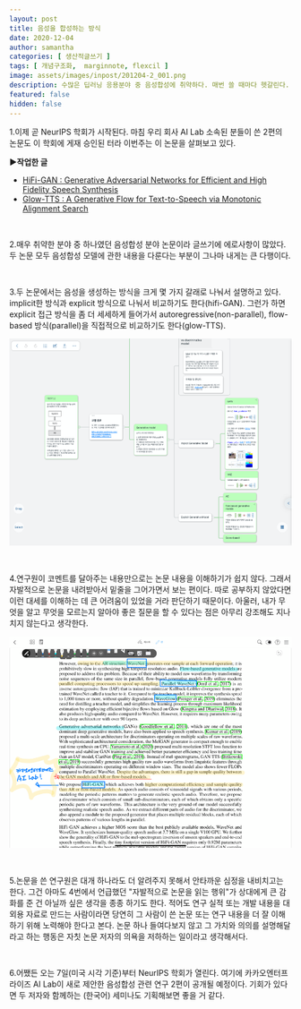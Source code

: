 ```yaml
---
layout: post
title: 음성을 합성하는 방식
date: 2020-12-04
author: samantha
categories: [ 생산적글쓰기 ]
tags: [ 개념구조화,  marginnote, flexcil ]
image: assets/images/inpost/201204-2_001.png
description: 수많은 딥러닝 응용분야 중 음성합성에 취약하다. 매번 쓸 때마다 헷갈린다. 그래서 flexcil로 읽은 논문에서 개념적 내용은 margninnote로 따로 정리한다.
featured: false
hidden: false
---
```


1.이제 곧 NeurIPS 학회가 시작된다. 마침 우리 회사 AI Lab 소속된 분들이 쓴 2편의 논문도 이 학회에 게재 승인된 터라 이번주는 이 논문을 살펴보고 있다.

**▶︎작업한 글**

- [HiFi-GAN : Generative Adversarial Networks for Efficient and High Fidelity Speech Synthesis](https://tech.kakaoenterprise.com/96)
- [Glow-TTS : A Generative Flow for Text-to-Speech via Monotonic Alignment Search](https://tech.kakaoenterprise.com/94)

<br/>

2.매우 취약한 분야 중 하나였던 음성합성 분야 논문이라 글쓰기에 에로사항이 많았다. 두 논문 모두 음성합성 모델에 관한 내용을 다룬다는 부분이 그나마 내게는 큰 다행이다.

<br/>

3.두 논문에서는 음성을 생성하는 방식을 크게 몇 가지 갈래로 나눠서 설명하고 있다. implicit한 방식과 explicit 방식으로 나눠서 비교하기도 한다(hifi-GAN). 그런가 하면 explicit 접근 방식을 좀 더 세세하게 들어가서 autoregressive(non-parallel), flow-based 방식(parallel)을 직접적으로 비교하기도 한다(glow-TTS).

![](https://github.com/samantha-writer/blog/blob/master/assets/images/inpost/201204-2_001.png?raw=true)

<br/>

4.연구원이 코멘트를 달아주는 내용만으로는 논문 내용을 이해하기가 쉽지 않다. 그래서 자발적으로 논문을 내려받아서 밑줄을 그어가면서 보는 편이다. 따로 공부하지 않았다면 이런 대세를 이해하는 데 큰 어려움이 있었을 거라 판단하기 때문이다. 아울러, 내가 무엇을 알고 무엇을 모르는지 알아야 좋은 질문을 할 수 있다는 점은 아무리 강조해도 지나치지 않는다고 생각한다.

![](https://github.com/samantha-writer/blog/blob/master/assets/images/inpost/201204-2_002.png?raw=true)

<br/>

5.논문을 쓴 연구원은 대개 하나라도 더 알려주지 못해서 안타까운 심정을 내비치고는 한다. 그건 아마도 4번에서 언급했던 "자발적으로 논문을 읽는 행위"가 상대에게 큰 감화를 준 건 아닐까 싶은 생각을 종종 하기도 한다. 적어도 연구 실적 또는 개발 내용을 대외용 자료로 만드는 사람이라면 당연히 그 사람이 쓴 논문 또는 연구 내용을 더 잘 이해하기 위해 노력해야 한다고 본다. 논문 하나 들여다보지 않고 그 가치와 의의를 설명해달라고 하는 행동은 자칫 논문 저자의 의욕을 저하하는 일이라고 생각해서다.

<br/>

6.어쨌든 오는 7일(미국 시각 기준)부터 NeurIPS 학회가 열린다. 여기에 카카오엔터프라이즈 AI Lab이 새로 제안한 음성합성 관련 연구 2편이 공개될 예정이다. 기회가 있다면 두 저자와 함께하는 (한국어) 세미나도 기획해보면 좋을 거 같다.

<br/>
